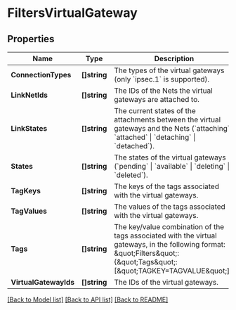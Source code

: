 # FiltersVirtualGateway

## Properties

Name | Type | Description | Notes
------------ | ------------- | ------------- | -------------
**ConnectionTypes** | **[]string** | The types of the virtual gateways (only &#x60;ipsec.1&#x60; is supported). | [optional] 
**LinkNetIds** | **[]string** | The IDs of the Nets the virtual gateways are attached to. | [optional] 
**LinkStates** | **[]string** | The current states of the attachments between the virtual gateways and the Nets (&#x60;attaching&#x60; \\| &#x60;attached&#x60; \\| &#x60;detaching&#x60; \\| &#x60;detached&#x60;). | [optional] 
**States** | **[]string** | The states of the virtual gateways (&#x60;pending&#x60; \\| &#x60;available&#x60; \\| &#x60;deleting&#x60; \\| &#x60;deleted&#x60;). | [optional] 
**TagKeys** | **[]string** | The keys of the tags associated with the virtual gateways. | [optional] 
**TagValues** | **[]string** | The values of the tags associated with the virtual gateways. | [optional] 
**Tags** | **[]string** | The key/value combination of the tags associated with the virtual gateways, in the following format: &amp;quot;Filters&amp;quot;:{&amp;quot;Tags&amp;quot;:[&amp;quot;TAGKEY&#x3D;TAGVALUE&amp;quot;]}. | [optional] 
**VirtualGatewayIds** | **[]string** | The IDs of the virtual gateways. | [optional] 

[[Back to Model list]](../README.md#documentation-for-models) [[Back to API list]](../README.md#documentation-for-api-endpoints) [[Back to README]](../README.md)


